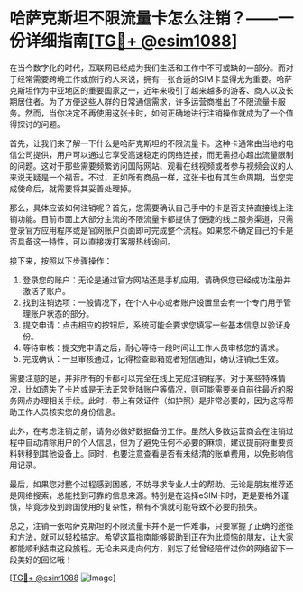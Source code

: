 # 哈萨克斯坦不限流量卡怎么注销？——一份详细指南[[TG💪+ @esim1088](https://t.me/s/esim1088)]

在当今数字化的时代，互联网已经成为我们生活和工作中不可或缺的一部分。而对于经常需要跨境工作或旅行的人来说，拥有一张合适的SIM卡显得尤为重要。哈萨克斯坦作为中亚地区的重要国家之一，近年来吸引了越来越多的游客、商人以及长期居住者。为了方便这些人群的日常通信需求，许多运营商推出了不限流量卡服务。然而，当你决定不再使用这张卡时，如何正确地进行注销操作就成为了一个值得探讨的问题。

首先，让我们来了解一下什么是哈萨克斯坦的不限流量卡。这种卡通常由当地的电信公司提供，用户可以通过它享受高速稳定的网络连接，而无需担心超出流量限制的问题。这对于那些需要频繁访问国际网站、观看在线视频或者参与视频会议的人来说无疑是一个福音。不过，正如所有商品一样，这张卡也有其生命周期，当您完成使命后，就需要将其妥善处理掉。

那么，具体应该如何注销呢？首先，您需要确认自己手中的卡是否支持直接线上注销功能。目前市面上大部分主流的不限流量卡都提供了便捷的线上服务渠道，只需登录官方应用程序或是官网账户页面即可完成整个流程。如果您不确定自己的卡是否具备这一特性，可以直接拨打客服热线询问。

接下来，按照以下步骤操作：

1. 登录您的账户：无论是通过官方网站还是手机应用，请确保您已经成功注册并激活了账户。
2. 找到注销选项：一般情况下，在个人中心或者账户设置里会有一个专门用于管理账户状态的部分。
3. 提交申请：点击相应的按钮后，系统可能会要求您填写一些基本信息以验证身份。
4. 等待审核：提交完申请之后，耐心等待一段时间让工作人员审核您的请求。
5. 完成确认：一旦审核通过，记得检查邮箱或者短信通知，确认注销已生效。

需要注意的是，并非所有的卡都可以完全在线上完成注销程序。对于某些特殊情况，比如遗失了卡片或是无法正常登陆账户等情况，则可能需要亲自前往最近的服务网点办理相关手续。此时，带上有效证件（如护照）是非常必要的，因为这将帮助工作人员核实您的身份信息。

此外，在考虑注销之前，请务必做好数据备份工作。虽然大多数运营商会在注销过程中自动清除用户的个人信息，但为了避免任何不必要的麻烦，建议提前将重要资料转移到其他设备上。同时，也要注意查看是否有未结清的账单费用，以免影响信用记录。

最后，如果您对整个过程感到困惑，不妨寻求专业人士的帮助。无论是朋友推荐还是网络搜索，总能找到可靠的信息来源。特别是在选择eSIM卡时，更是要格外谨慎，毕竟涉及到跨国使用的复杂性，稍有不慎就可能导致不必要的损失。

总之，注销一张哈萨克斯坦的不限流量卡并不是一件难事，只要掌握了正确的途径和方法，就可以轻松搞定。希望这篇指南能够帮助到正在为此烦恼的朋友，让大家都能顺利结束这段旅程。无论未来走向何方，别忘了给曾经陪伴过你的网络留下一段美好的回忆哦！

[[TG💪+ @esim1088](https://t.me/s/esim1088) ![Image](https://i.postimg.cc/4NQfJmqS/Snipaste-2025-05-13-00-14-12.png)]